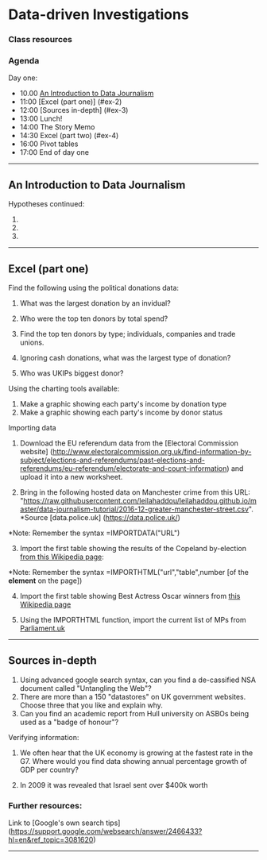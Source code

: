 # Data-driven Investigations

### Class resources

### Agenda

Day one:

* 10.00 [An Introduction to Data Journalism](#ex-1)
* 11:00 [Excel (part one)] (#ex-2)
* 12:00 [Sources in-depth] (#ex-3)
* 13:00 Lunch! 
* 14:00 The Story Memo
* 14:30 Excel (part two) (#ex-4)
* 16:00 Pivot tables
* 17:00 End of day one

------------------------------------------------------------------------------------------------------------
## <a name="ex-1"></a>An Introduction to Data Journalism

Hypotheses continued: 

1. 
2.
3.

-------------------------------------------------------------------------------------------------------------
## <a name="ex-2"></a>Excel (part one)

Find the following using the political donations data:

1. What was the largest donation by an invidual?

2. Who were the top ten donors by total spend? 
3. Find the top ten donors by type; individuals, companies and trade unions.
4. Ignoring cash donations, what was the largest type of donation?
5. Who was UKIPs biggest donor?


Using the charting tools available:

1. Make a graphic showing each party's income by donation type
2. Make a graphic showing each party's income by donor status

Importing data 

1. Download the EU referendum data from the [Electoral Commission website] (http://www.electoralcommission.org.uk/find-information-by-subject/elections-and-referendums/past-elections-and-referendums/eu-referendum/electorate-and-count-information) and upload it into a new worksheet.

2. Bring in the following hosted data on Manchester crime from this URL: "https://raw.githubusercontent.com/leilahaddou/leilahaddou.github.io/master/data-journalism-tutorial/2016-12-greater-manchester-street.csv". *Source [data.police.uk] (https://data.police.uk/)

*Note: Remember the syntax =IMPORTDATA("URL")

3. Import the first table showing the results of the Copeland by-election [from this Wikipedia page](https://en.wikipedia.org/wiki/Copeland_by-election,_2017):

*Note: Remember the syntax =IMPORTHTML("url","table",number [of the **element** on the page])

4. Import the first table showing Best Actress Oscar winners from [this Wikipedia page](https://en.wikipedia.org/wiki/List_of_Academy_Award_Best_Actress_winners_by_age)

5. Using the IMPORTHTML function, import the current list of MPs from [Parliament.uk](http://www.parliament.uk/mps-lords-and-offices/mps/)

---------------------------------------------------------------------------------------------------------------
## <a name="ex-3"></a>Sources in-depth

1. Using advanced google search syntax, can you find a de-cassified NSA document called "Untangling the Web"?
2. There are more than a 150 "datastores" on UK government websites. Choose three that you like and explain why. 
3. Can you find an academic report from Hull university on ASBOs being used as a "badge of honour"?

Verifying information:

1. We often hear that the UK economy is growing at the fastest rate in the G7. Where would you find data showing annual percentage growth of GDP per country? 

2. In 2009 it was revealed that Israel sent over $400k worth 



### Further resources:

Link to [Google's own search tips] (https://support.google.com/websearch/answer/2466433?hl=en&ref_topic=3081620)

-----------------------------------------------------------------------------------------------------------------

